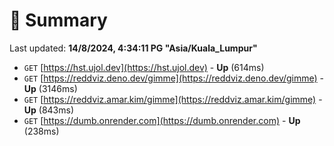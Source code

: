 # 📖 Summary
Last updated: **14/8/2024, 4:34:11 PG "Asia/Kuala_Lumpur"**

- `GET` [https://hst.ujol.dev](https://hst.ujol.dev) - **Up** (614ms)
- `GET` [https://reddviz.deno.dev/gimme](https://reddviz.deno.dev/gimme) - **Up** (3146ms)
- `GET` [https://reddviz.amar.kim/gimme](https://reddviz.amar.kim/gimme) - **Up** (843ms)
- `GET` [https://dumb.onrender.com](https://dumb.onrender.com) - **Up** (238ms)
